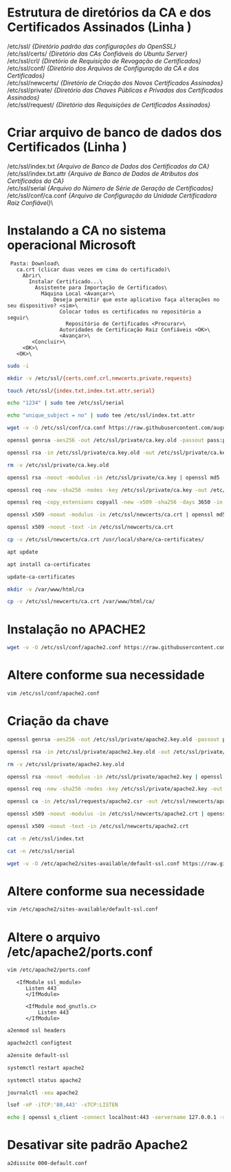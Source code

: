 # Estrutura de diretórios da CA e dos Certificados Assinados (Linha )
/etc/ssl/             *{Diretório padrão das configurações do OpenSSL}*\
/etc/ssl/certs/       *{Diretório das CAs Confiáveis do Ubuntu Server}*\
/etc/ssl/crl/         *{Diretório de Requisição de Revogação de Certificados}*\
/etc/ssl/conf/        *{Diretório dos Arquivos de Configuração da CA e dos Certificados}*\
/etc/ssl/newcerts/    *{Diretório de Criação dos Novos Certificados Assinados}*\
/etc/ssl/private/     *{Diretório das Chaves Públicas e Privadas dos Certificados Assinados}*\
/etc/ssl/request/     *{Diretório das Requisições de Certificados Assinados}*


# Criar arquivo de banco de dados dos Certificados (Linha )
/etc/ssl/index.txt        *{Arquivo de Banco de Dados dos Certificados da CA}*\
/etc/ssl/index.txt.attr   *{Arquivo de Banco de Dados de Atributos dos Certificados da CA}*\
/etc/ssl/serial           *{Arquivo do Número de Série de Geração de Certificados}*\
/etc/ssl/conf/ca.conf     *{Arquivo de Configuração da Unidade Certificadora Raiz Confiável}*\


# Instalando a CA no sistema operacional Microsoft
```
 Pasta: Download\
   ca.crt (clicar duas vezes em cima do certificado)\
     Abrir\
       Instalar Certificado...\
         Assistente para Importação de Certificados\
           Máquina Local <Avançar>\
               Deseja permitir que este aplicativo faça alterações no seu dispositivo? <sim>\
                 Colocar todos os certificados no repositório a seguir\
                   Repositório de Certificados <Procurar>\
                 Autoridades de Certificação Raiz Confiáveis <OK>\
                 <Avançar>\
        <Concluir>\
     <OK>\
   <OK>\
```

```bash
sudo -i

mkdir -v /etc/ssl/{certs,conf,crl,newcerts,private,requests}

touch /etc/ssl/{index.txt,index.txt.attr,serial}

echo "1234" | sudo tee /etc/ssl/serial

echo "unique_subject = no" | sudo tee /etc/ssl/index.txt.attr

wget -v -O /etc/ssl/conf/ca.conf https://raw.githubusercontent.com/augustomotta/UbuntuCAServer/main/ca.conf

openssl genrsa -aes256 -out /etc/ssl/private/ca.key.old -passout pass:pass2k24 2048

openssl rsa -in /etc/ssl/private/ca.key.old -out /etc/ssl/private/ca.key -passin pass:pass2k24

rm -v /etc/ssl/private/ca.key.old

openssl rsa -noout -modulus -in /etc/ssl/private/ca.key | openssl md5

openssl req -new -sha256 -nodes -key /etc/ssl/private/ca.key -out /etc/ssl/requests/ca.csr -config /etc/ssl/conf/ca.conf

openssl req -copy_extensions copyall -new -x509 -sha256 -days 3650 -in /etc/ssl/requests/ca.csr -key /etc/ssl/private/ca.key -out /etc/ssl/newcerts/ca.crt -config /etc/ssl/conf/ca.conf

openssl x509 -noout -modulus -in /etc/ssl/newcerts/ca.crt | openssl md5

openssl x509 -noout -text -in /etc/ssl/newcerts/ca.crt

cp -v /etc/ssl/newcerts/ca.crt /usr/local/share/ca-certificates/

apt update

apt install ca-certificates

update-ca-certificates

mkdir -v /var/www/html/ca

cp -v /etc/ssl/newcerts/ca.crt /var/www/html/ca/
```


# Instalação no APACHE2
```bash
wget -v -O /etc/ssl/conf/apache2.conf https://raw.githubusercontent.com/augustomotta/UbuntuCAServer/main/apache2.conf
```

# Altere conforme sua necessidade
```bash
vim /etc/ssl/conf/apache2.conf
```

# Criação da chave
```bash
openssl genrsa -aes256 -out /etc/ssl/private/apache2.key.old -passout pass:pass2k24 2048

openssl rsa -in /etc/ssl/private/apache2.key.old -out /etc/ssl/private/apache2.key -passin pass:pass2k24

rm -v /etc/ssl/private/apache2.key.old

openssl rsa -noout -modulus -in /etc/ssl/private/apache2.key | openssl md5

openssl req -new -sha256 -nodes -key /etc/ssl/private/apache2.key -out /etc/ssl/requests/apache2.csr -extensions v3_req -config /etc/ssl/conf/apache2.conf

openssl ca -in /etc/ssl/requests/apache2.csr -out /etc/ssl/newcerts/apache2.crt -config /etc/ssl/conf/ca.conf -extensions v3_req -extfile /etc/ssl/conf/apache2.conf

openssl x509 -noout -modulus -in /etc/ssl/newcerts/apache2.crt | openssl md5

openssl x509 -noout -text -in /etc/ssl/newcerts/apache2.crt

cat -n /etc/ssl/index.txt

cat -n /etc/ssl/serial

wget -v -O /etc/apache2/sites-available/default-ssl.conf https://raw.githubusercontent.com/augustomotta/UbuntuCAServer/main/default.ssl.conf
```

# Altere conforme sua necessidade
```bash
vim /etc/apache2/sites-available/default-ssl.conf
```

# Altere o arquivo /etc/apache2/ports.conf
```bash
vim /etc/apache2/ports.conf
```

```
   <IfModule ssl_module>
	  Listen 443
	  </IfModule>
	
	  <IfModule mod_gnutls.c>
		  Listen 443
	  </IfModule>
```

```bash
a2enmod ssl headers

apache2ctl configtest

a2ensite default-ssl

systemctl restart apache2

systemctl status apache2

journalctl -xeu apache2

lsof -nP -iTCP:'80,443' -sTCP:LISTEN

echo | openssl s_client -connect localhost:443 -servername 127.0.0.1 -showcerts
```

# Desativar site padrão Apache2
```bash
a2dissite 000-default.conf
```